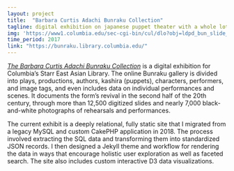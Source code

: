 ```yaml
---
layout: project
title:  "Barbara Curtis Adachi Bunraku Collection"
tagline: digital exhibition on japanese puppet theater with a whole lot of data
img: 'https://www1.columbia.edu/sec-cgi-bin/cul/dlo?obj=ldpd_bun_slide_609_2_2817_9040&size=medium'
time_period: 2017
link: "https://bunraku.library.columbia.edu/"
---
```


*[The Barbara Curtis Adachi Bunraku Collection](https://bunraku.library.columbia.edu/)* is a digital exhibition for Columbia’s Starr East Asian Library. The online Bunraku gallery is divided into plays, productions, authors, kashira (puppets), characters, performers, and image tags, and even includes data on individual performances and scenes. It documents the form’s revival in the second half of the 20th century, through more than 12,500 digitized slides and nearly 7,000 black-and-white photographs of rehearsals and performances.

The current exhibit is a deeply relational, fully static site that I migrated from a legacy MySQL and custom CakePHP application in 2018. The process involved extracting the SQL data and transforming them into standardized JSON records. I then designed a Jekyll theme and workflow for rendering the data in ways that encourage holistic user exploration as well as faceted search. The site also includes custom interactive D3 data visualizations.



